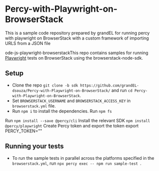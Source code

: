 # Percy-with-Playwright-on-BrowserStack

This is a sample code repository prepared by grandEL for running percy with playwright on BrowserStack with a custom framework of importing URLS from a JSON file  

 ode-js-playwright-browserstackThis repo contains samples for running [Playwright](https://playwright.dev/docs/intro) tests on BrowserStack using the browserstack-node-sdk.
## Setup
* Clone the repo `git clone -b sdk https://github.com/grandEL-dsouza/Percy-with-Playwright-on-BrowserStack/` and run `cd Percy-with-Playwright-on-BrowserStack`.
* Set `BROWSERSTACK_USERNAME` and `BROWSERSTACK_ACCESS_KEY` in `browserstack.yml` file.
* Run `npm i` to install the dependencies.
Run  `npm fs`

Run `npm install --save @percy/cli`
Install the relevant SDK
`npm install @percy/playwright`
Create Percy token and export the token
export PERCY_TOKEN="<your token here>"



## Running your tests
- To run the sample tests in parallel across the platforms specified in the `browserstack.yml`, run `npx percy exec -- npm run sample-test
`.
